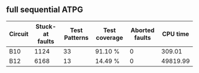 ## full sequential ATPG 

| Circuit | Stuck-at faults | Test Patterns | Test coverage | Aborted faults | CPU time |
| ------- | --------------- |--------------| --------------| --------------- | --------| 
| B10 |1124 |33|91.10 % |0  |309.01|
| B12 | 6168 | 13 | 14.49 % | 0 | 49819.99 | 
